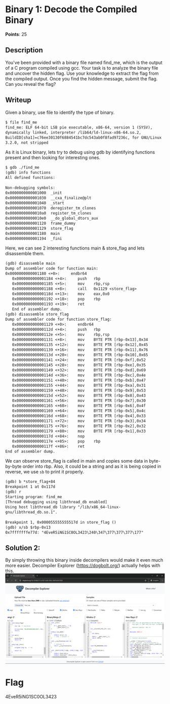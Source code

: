 # Binary 1: Decode the Compiled Binary
**Points**: 25

## Description
You've been provided with a binary file named find\_me, which is the output of a C program compiled using gcc. Your task is to analyze the binary file and uncover the hidden flag. Use your knowledge to extract the flag from the compiled output. Once you find the hidden message, submit the flag. Can you reveal the flag?

## Writeup
Given a binary, use file to identify the type of binary.
```
$ file find_me
find_me: ELF 64-bit LSB pie executable, x86-64, version 1 (SYSV), dynamically linked, interpreter /lib64/ld-linux-x86-64.so.2, BuildID[sha1]=c76ee30130f6884541bc7dc543ab0f8fad97236c, for GNU/Linux 3.2.0, not stripped
```

As it is Linux binary, lets try to debug using gdb by identifying functions present and then looking for interesting ones.
```
$ gdb ./find_me
(gdb) info functions
All defined functions:

Non-debugging symbols:
0x0000000000001000  _init
0x0000000000001030  __cxa_finalize@plt
0x0000000000001040  _start
0x0000000000001070  deregister_tm_clones
0x00000000000010a0  register_tm_clones
0x00000000000010e0  __do_global_dtors_aux
0x0000000000001120  frame_dummy
0x0000000000001129  store_flag
0x0000000000001180  main
0x0000000000001194  _fini
```

Here, we can see 2 interesting functions main & store\_flag and lets disassemble them.
```
(gdb) disassemble main
Dump of assembler code for function main:                                                                                                                                            0x0000000000001180 <+0>:     endbr64
   0x0000000000001184 <+4>:     push   rbp
   0x0000000000001185 <+5>:     mov    rbp,rsp
   0x0000000000001188 <+8>:     call   0x1129 <store_flag>
   0x000000000000118d <+13>:    mov    eax,0x0
   0x0000000000001192 <+18>:    pop    rbp
   0x0000000000001193 <+19>:    ret
   End of assembler dump.
(gdb) disassemble store_flag
Dump of assembler code for function store_flag:
   0x0000000000001129 <+0>:     endbr64
   0x000000000000112d <+4>:     push   rbp
   0x000000000000112e <+5>:     mov    rbp,rsp
   0x0000000000001131 <+8>:     mov    BYTE PTR [rbp-0x13],0x34
   0x0000000000001135 <+12>:    mov    BYTE PTR [rbp-0x12],0x45
   0x0000000000001139 <+16>:    mov    BYTE PTR [rbp-0x11],0x76
   0x000000000000113d <+20>:    mov    BYTE PTR [rbp-0x10],0x65
   0x0000000000001141 <+24>:    mov    BYTE PTR [rbp-0xf],0x52
   0x0000000000001145 <+28>:    mov    BYTE PTR [rbp-0xe],0x35
   0x0000000000001149 <+32>:    mov    BYTE PTR [rbp-0xd],0x69
   0x000000000000114d <+36>:    mov    BYTE PTR [rbp-0xc],0x4e
   0x0000000000001151 <+40>:    mov    BYTE PTR [rbp-0xb],0x47
   0x0000000000001155 <+44>:    mov    BYTE PTR [rbp-0xa],0x31
   0x0000000000001159 <+48>:    mov    BYTE PTR [rbp-0x9],0x53
   0x000000000000115d <+52>:    mov    BYTE PTR [rbp-0x8],0x43
   0x0000000000001161 <+56>:    mov    BYTE PTR [rbp-0x7],0x30
   0x0000000000001165 <+60>:    mov    BYTE PTR [rbp-0x6],0x4f
   0x0000000000001169 <+64>:    mov    BYTE PTR [rbp-0x5],0x4c
   0x000000000000116d <+68>:    mov    BYTE PTR [rbp-0x4],0x33
   0x0000000000001171 <+72>:    mov    BYTE PTR [rbp-0x3],0x34
   0x0000000000001175 <+76>:    mov    BYTE PTR [rbp-0x2],0x32
   0x0000000000001179 <+80>:    mov    BYTE PTR [rbp-0x1],0x33
   0x000000000000117d <+84>:    nop
   0x000000000000117e <+85>:    pop    rbp
   0x000000000000117f <+86>:    ret
End of assembler dump.
```

 We can observe store\_flag is called in main and copies some data in byte-by-byte order into rbp. Also, it could be a string and as it is being copied in reverse, we use `sb` to print it properly.
```
(gdb) b *store_flag+84
Breakpoint 1 at 0x117d
(gdb) r
Starting program: find_me
[Thread debugging using libthread_db enabled]
Using host libthread_db library "/lib/x86_64-linux-gnu/libthread_db.so.1".

Breakpoint 1, 0x000055555555517d in store_flag ()
(gdb) x/sb $rbp-0x13
0x7fffffffe77d: "4EveR5iNG1SC0OL3423\240\347\377\377\377\177"
```
## Solution 2:
By simply throwing this binary inside decompilers would make it even much more easier. Decompiler Explorer (https://dogbolt.org/) actually helps with this.
![Output from Decompiler Explorer for find\_me](decompiler_explorer_output.png)

# Flag
4EveR5iNG1SC0OL3423
